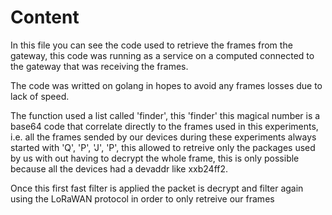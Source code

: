 # Content
In this file you can see the code used to retrieve the frames from the gateway, this code was running as a service on a computed connected to the gateway that was receiving the frames.

The code was writted on golang in hopes to avoid any frames losses due to lack of speed.

The function used a list called 'finder', this 'finder' this magical number is a base64 code that correlate directly to the frames used in this experiments, i.e. all the frames sended by our devices during these experiments always started with 'Q', 'P', 'J', 'P', this allowed to retreive only the packages used by us with out having to decrypt the whole frame, this is only possible because all the devices had a devaddr like xxb24ff2.

Once this first fast filter is applied the packet is decrypt and filter again using the LoRaWAN protocol in order to only retreive our frames